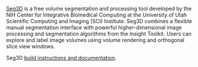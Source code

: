 [Seg3D](http://www.seg3d.org) is a free volume segmentation and processing tool developed by the NIH Center for Integrative Biomedical Computing at the University of Utah Scientific Computing and Imaging (SCI) Institute. Seg3D combines a flexible manual segmentation interface with powerful higher-dimensional image processing and segmentation algorithms from the Insight Toolkit. Users can explore and label image volumes using volume rendering and orthogonal slice view windows.

Seg3D [build instructions and documentation](http://sciinstitute.github.io/seg3d.pages).

